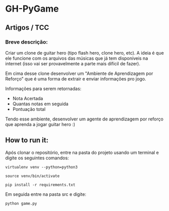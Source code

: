 # GH-PyGame
## Artigos / TCC
### Breve descrição:

Criar um clone de guitar hero (tipo flash hero, clone hero, etc). A ideia é que ele funcione com os arquivos das músicas que já tem disponíveis na internet (isso vai ser provavelmente a parte mais difícil de fazer). 

Em cima desse clone desenvolver um "Ambiente de Aprendizagem por Reforço" que é uma forma de extrair e enviar informações pro jogo.

Informações para serem retornadas:


+ Nota Acertada
+ Quantas notas em seguida
+ Pontuação total

Tendo esse ambiente, desenvolver um agente de aprendizagem por reforço que aprenda a jogar guitar hero :)


## How to run it:
Após clonar o repositório, entre na pasta do projeto usando um terminal e digite os seguintes comandos:
```
virtualenv venv --python=python3

source venv/bin/activate

pip install -r requirements.txt
```

Em seguida entre na pasta src e digite:
```
python game.py
```
